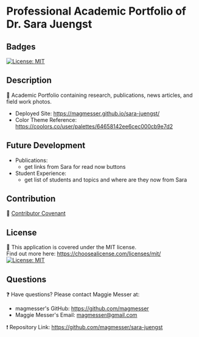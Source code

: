 # Professional Academic Portfolio of Dr. Sara Juengst

## Badges

[![License: MIT](https://img.shields.io/badge/License-MIT-yellow.svg)](https://opensource.org/licenses/MIT)

## Description

🔮 Academic Portfolio containing research, publications, news articles, and field work photos.

  - Deployed Site: https://magmesser.github.io/sara-juengst/
  - Color Theme Reference: https://coolors.co/user/palettes/64658142ee6cec000cb9e7d2

## Future Development
- Publications:
  - get links from Sara for read now buttons
- Student Experience:
  - get list of students and topics and where are they now from Sara

## Contribution

🚧 [Contributor Covenant](https://www.contributor-covenant.org/) <br>

## License

🔑 This application is covered under the MIT license. <br>
  Find out more here: https://choosealicense.com/licenses/mit/ <br>
  [![License: MIT](https://img.shields.io/badge/License-MIT-yellow.svg)](https://opensource.org/licenses/MIT)

## Questions

  ❓ Have questions? Please contact Maggie Messer at: <br>

  - magmesser's GitHub: https://github.com/magmesser <br>
  - Maggie Messer's Email: magmesser@gmail.com <br>

  ❗ Repository Link: https://github.com/magmesser/sara-juengst
